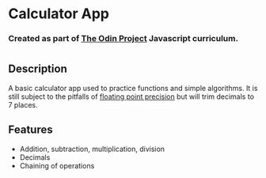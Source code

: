 # Calculator App

### Created as part of [The Odin Project](https://www.theodinproject.com) Javascript curriculum.
#

## Description

A basic calculator app used to practice functions and simple algorithms. It is still subject to the pitfalls of [floating point precision](https://www.w3schools.com/js/js_numbers.asp) but will trim decimals to 7 places.

## Features

* Addition, subtraction, multiplication, division
* Decimals
* Chaining of operations
